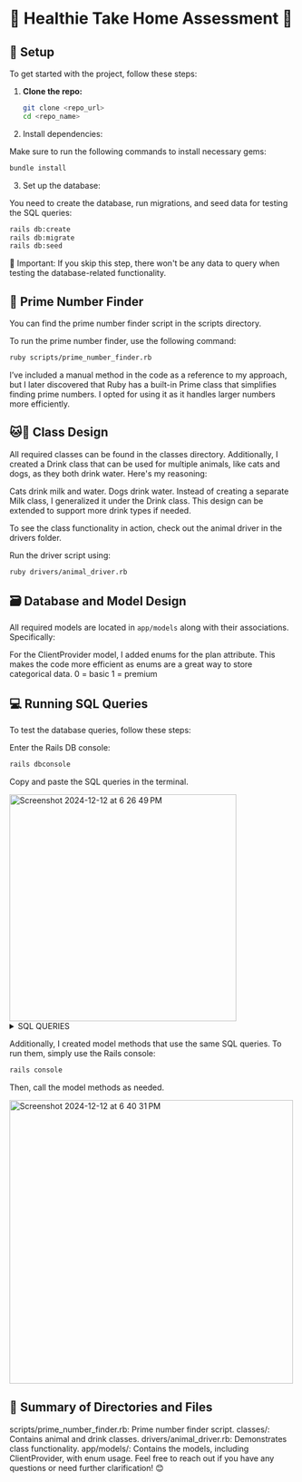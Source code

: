 # 🏥 Healthie Take Home Assessment 🏥  

## 🔧 Setup

To get started with the project, follow these steps:

1. **Clone the repo:**

   ```bash
   git clone <repo_url>
   cd <repo_name>
   ```
2. Install dependencies:

Make sure to run the following commands to install necessary gems:

```bash
bundle install
```
3. Set up the database:

You need to create the database, run migrations, and seed data for testing the SQL queries:

```bash
rails db:create
rails db:migrate
rails db:seed
```
🛑 Important: If you skip this step, there won't be any data to query when testing the database-related functionality.

## 🔢 Prime Number Finder
You can find the prime number finder script in the scripts directory.

To run the prime number finder, use the following command:

```bash
ruby scripts/prime_number_finder.rb
```
I’ve included a manual method in the code as a reference to my approach, but I later discovered that Ruby has a built-in Prime class that simplifies finding prime numbers. I opted for using it as it handles larger numbers more efficiently.

## 🐱🐶 Class Design

All required classes can be found in the classes directory. Additionally, I created a Drink class that can be used for multiple animals, like cats and dogs, as they both drink water. Here's my reasoning:

Cats drink milk and water.
Dogs drink water.
Instead of creating a separate Milk class, I generalized it under the Drink class. This design can be extended to support more drink types if needed.

To see the class functionality in action, check out the animal driver in the drivers folder.

Run the driver script using:

```bash
ruby drivers/animal_driver.rb
```

## 🗃️ Database and Model Design
All required models are located in `app/models` along with their associations. Specifically:

For the ClientProvider model, I added enums for the plan attribute. This makes the code more efficient as enums are a great way to store categorical data.
0 = basic
1 = premium

## 💻 Running SQL Queries
To test the database queries, follow these steps:

Enter the Rails DB console:

```bash
rails dbconsole
```
Copy and paste the SQL queries in the terminal.

<img width="400" alt="Screenshot 2024-12-12 at 6 26 49 PM" src="https://github.com/user-attachments/assets/12a4ed40-4481-4fb3-adb0-06a6164ed44c" />

<details>
  <summary>SQL QUERIES</summary>

  <strong>Find all clients for a particular provider:</strong>
  <pre>
    SELECT
      clients.*
    FROM
      clients
    INNER JOIN client_providers cp ON clients.id = cp.client_id
    WHERE cp.provider_id = 1;
  </pre>

  <br>

  <strong>Find all providers for a particular client:</strong>
  <pre>
    SELECT
      providers.*
    FROM
      providers
    INNER JOIN client_providers cp on providers.id = cp.provider_id
    WHERE cp.client_id = 1;
  </pre>
  
  <strong>Find all of a particular client's journal entries, sorted by date posted</strong>
  <pre>
    SELECT
	    je.*
    FROM
    	journal_entries je
    INNER JOIN clients c ON je.client_id = c.id
    WHERE c.id = 1
    ORDER BY je.created_at;
  </pre>

  <strong>Find all of the journal entries of all of the clients of a particular provider, sorted by date posted</strong>
  <pre>
    SELECT
    	je.*
    FROM
    	journal_entries je
    INNER JOIN clients c ON je.client_id = c.id
    INNER JOIN client_providers cp ON c.id = cp.client_id
    WHERE cp.provider_id = 6
    ORDER BY je.created_at;
  </pre>

</details>


Additionally, I created model methods that use the same SQL queries. To run them, simply use the Rails console:

```bash
rails console
```
Then, call the model methods as needed.


<img width="500" alt="Screenshot 2024-12-12 at 6 40 31 PM" src="https://github.com/user-attachments/assets/3cd02eaa-2caa-4732-9f89-2b8a74f16092" />

## 📝 Summary of Directories and Files
scripts/prime_number_finder.rb: Prime number finder script.
classes/: Contains animal and drink classes.
drivers/animal_driver.rb: Demonstrates class functionality.
app/models/: Contains the models, including ClientProvider, with enum usage.
Feel free to reach out if you have any questions or need further clarification! 😊
